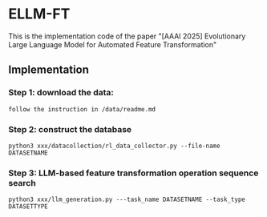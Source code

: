 # ELLM-FT
This is the implementation code of the paper "[AAAI 2025] Evolutionary Large Language Model for Automated Feature Transformation"

## Implementation
### Step 1: download the data: 
```
follow the instruction in /data/readme.md
```

### Step 2: construct the database
```
python3 xxx/datacollection/rl_data_collector.py --file-name DATASETNAME 
```
### Step 3: LLM-based feature transformation operation sequence search 
```
python3 xxx/llm_generation.py ---task_name DATASETNAME --task_type DATASETTYPE
```

